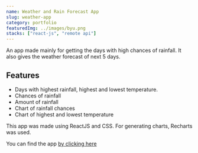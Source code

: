 ```yaml
---
name: Weather and Rain Forecast App
slug: weather-app
category: portfolio
featuredImg: ../images/byu.png
stacks: ["react-js", "remote api"]
---
```


An app made mainly for getting the days with high chances of rainfall. It also gives the weather forecast of next 5 days.

## Features

- Days with highest rainfall, highest and lowest temperature.
- Chances of rainfall
- Amount of rainfall
- Chart of rainfall chances
- Chart of highest and lowest temperature

This app was made using ReactJS and CSS. For generating charts, Recharts was used.

You can find the app [by clicking here](https://imranmollajoy.github.io/bring-your-umbrella/)
